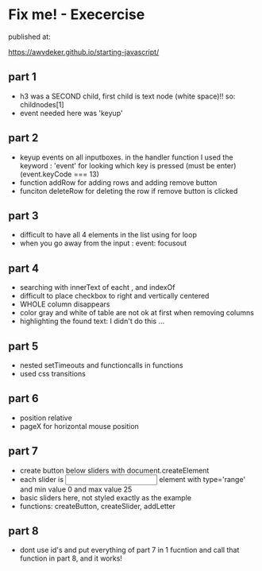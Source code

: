 Fix me! - Execercise
====================

published at:

https://awvdeker.github.io/starting-javascript/

## part 1

- h3 was a SECOND child, first child is text node (white space)!! so: childnodes[1]
- event needed here was 'keyup'

## part 2

- keyup events on all inputboxes. in the handler function I used the keyword :
'event' for looking which key is pressed (must be enter) (event.keyCode === 13)
- function addRow for adding rows and adding remove button
- funciton deleteRow for deleting the row if remove button is clicked

## part 3

- difficult to have all 4 elements in the list using for loop
- when you go away from the input : event: focusout

## part 4

- searching with innerText of eacht <tr>, and indexOf
- difficult to place checkbox to right and vertically centered
- WHOLE column disappears
- color gray and white of table are not ok at first when removing columns
- highlighting the found text: I didn't do this ...

## part 5

- nested setTimeouts and functioncalls in functions
- used css transitions

## part 6

- position relative
- pageX for horizontal mouse position

## part 7

- create button below sliders with document.createElement
- each slider is <input> element with type='range' and min value 0
and max value 25
- basic sliders here, not styled exactly as the example
- functions: createButton, createSlider, addLetter

## part 8

- dont use id's and put everything of part 7 in 1 fucntion and call that
function in part 8, and it works!
